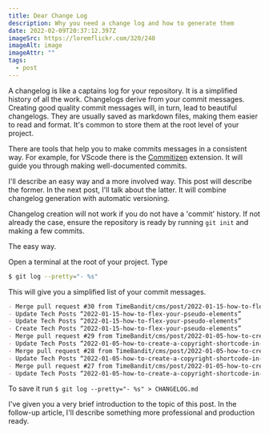 ```yaml
---
title: Dear Change Log
description: Why you need a change log and how to generate them
date: 2022-02-09T20:37:12.397Z
imageSrc: https://loremflickr.com/320/240
imageAlt: image
imageAttr: ""
tags:
  - post
---
```

A changelog is like a captains log for your repository. It is a simplified history of all the work. Changelogs derive from your commit messages. Creating good quality commit messages will, in turn, lead to beautiful changelogs. They are usually saved as markdown files, making them easier to read and format. It's common to store them at the root level of your project.

There are tools that help you to make commits messages in a consistent way. For example, for VScode there is the [Commitizen](https://marketplace.visualstudio.com/items?itemName=KnisterPeter.vscode-commitizen) extension. It will guide you through making well-documented commits.

I'll describe an easy way and a more involved way. This post will describe the former. In the next post, I'll talk about the latter. It will combine changelog generation with automatic versioning.

Changelog creation will not work if you do not have a 'commit' history. If not already the case, ensure the repository is ready by running `git init` and making a few commits.

The easy way.

Open a terminal at the root of your project. Type

```bash
$ git log --pretty="- %s"
```

This will give you a simplified list of your commit messages.

```md
- Merge pull request #30 from TimeBandit/cms/post/2022-01-15-how-to-flex-your-pseudo-elements
- Update Tech Posts “2022-01-15-how-to-flex-your-pseudo-elements”
- Update Tech Posts “2022-01-15-how-to-flex-your-pseudo-elements”
- Create Tech Posts “2022-01-15-how-to-flex-your-pseudo-elements”
- Merge pull request #29 from TimeBandit/cms/post/2022-01-05-how-to-create-a-copyright-shortcode-in-nunjucks
- Update Tech Posts “2022-01-05-how-to-create-a-copyright-shortcode-in-nunjucks”
- Merge pull request #28 from TimeBandit/cms/post/2022-01-05-how-to-create-a-copyright-shortcode-in-nunjucks
- Update Tech Posts “2022-01-05-how-to-create-a-copyright-shortcode-in-nunjucks”
- Merge pull request #27 from TimeBandit/cms/post/2022-01-05-how-to-create-a-copyright-shortcode-in-nunjucks
- Update Tech Posts “2022-01-05-how-to-create-a-copyright-shortcode-in-nunjucks”
```

To save it run `$ git log --pretty="- %s" > CHANGELOG.md`

I've given you a very brief introduction to the topic of this post. In the follow-up article, I'll describe something more professional and production ready.